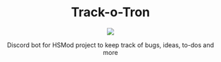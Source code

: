 <center>
  <h1 align="center">Track-o-Tron</h1>
  <img src="https://toddrolls.files.wordpress.com/2015/07/annoy-o-tron2.png" />
  <p align="center">
    Discord bot for HSMod project to keep track of bugs, ideas, to-dos and more
  </p>
</center>
